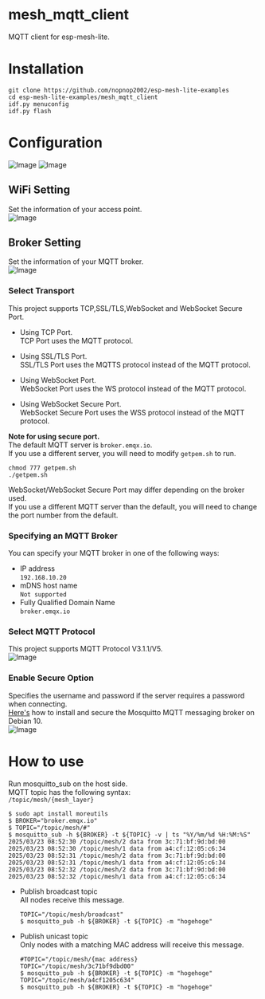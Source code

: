 # mesh_mqtt_client
MQTT client for esp-mesh-lite.

# Installation

```
git clone https://github.com/nopnop2002/esp-mesh-lite-examples
cd esp-mesh-lite-examples/mesh_mqtt_client
idf.py menuconfig
idf.py flash
```

# Configuration   
![Image](https://github.com/user-attachments/assets/28ee4b1b-541a-4bc0-9d20-4c70e0e60452)
![Image](https://github.com/user-attachments/assets/99635150-9cdc-4dc9-9b2f-bf0659a164f8)

## WiFi Setting
Set the information of your access point.   
![Image](https://github.com/user-attachments/assets/9c68c775-4970-4a47-b15a-2fb96521060a)

## Broker Setting
Set the information of your MQTT broker.   
![Image](https://github.com/user-attachments/assets/11906003-7812-4913-af2e-ace46d0e5241)

### Select Transport   
This project supports TCP,SSL/TLS,WebSocket and WebSocket Secure Port.   

- Using TCP Port.   
 TCP Port uses the MQTT protocol.   

- Using SSL/TLS Port.   
 SSL/TLS Port uses the MQTTS protocol instead of the MQTT protocol.   

- Using WebSocket Port.   
 WebSocket Port uses the WS protocol instead of the MQTT protocol.   

- Using WebSocket Secure Port.   
 WebSocket Secure Port uses the WSS protocol instead of the MQTT protocol.   

__Note for using secure port.__   
The default MQTT server is ```broker.emqx.io```.   
If you use a different server, you will need to modify ```getpem.sh``` to run.   
```
chmod 777 getpem.sh
./getpem.sh
```

WebSocket/WebSocket Secure Port may differ depending on the broker used.   
If you use a different MQTT server than the default, you will need to change the port number from the default.   

### Specifying an MQTT Broker   
You can specify your MQTT broker in one of the following ways:   
- IP address   
 ```192.168.10.20```   
- mDNS host name   
 ```Not supported```   
- Fully Qualified Domain Name   
 ```broker.emqx.io```

### Select MQTT Protocol   
This project supports MQTT Protocol V3.1.1/V5.   
![Image](https://github.com/user-attachments/assets/5115df83-ed55-4669-ae0e-7764e10dad7b)

### Enable Secure Option
Specifies the username and password if the server requires a password when connecting.   
[Here's](https://www.digitalocean.com/community/tutorials/how-to-install-and-secure-the-mosquitto-mqtt-messaging-broker-on-debian-10) how to install and secure the Mosquitto MQTT messaging broker on Debian 10.   
![Image](https://github.com/user-attachments/assets/63244a41-4805-457c-9dd1-9f36c95ad617)

# How to use
Run mosquitto_sub on the host side.   
MQTT topic has the following syntax:   
```/topic/mesh/{mesh_layer}```

```
$ sudo apt install moreutils
$ BROKER="broker.emqx.io"
$ TOPIC="/topic/mesh/#"
$ mosquitto_sub -h ${BROKER} -t ${TOPIC} -v | ts "%Y/%m/%d %H:%M:%S"
2025/03/23 08:52:30 /topic/mesh/2 data from 3c:71:bf:9d:bd:00
2025/03/23 08:52:30 /topic/mesh/1 data from a4:cf:12:05:c6:34
2025/03/23 08:52:31 /topic/mesh/2 data from 3c:71:bf:9d:bd:00
2025/03/23 08:52:31 /topic/mesh/1 data from a4:cf:12:05:c6:34
2025/03/23 08:52:32 /topic/mesh/2 data from 3c:71:bf:9d:bd:00
2025/03/23 08:52:32 /topic/mesh/1 data from a4:cf:12:05:c6:34
```

- Publish broadcast topic   
	All nodes receive this message.
	```
	TOPIC="/topic/mesh/broadcast"
	$ mosquitto_pub -h ${BROKER} -t ${TOPIC} -m "hogehoge"
	```

- Publish unicast topic   
	Only nodes with a matching MAC address will receive this message.
	```
	#TOPIC="/topic/mesh/{mac address}
	TOPIC="/topic/mesh/3c71bf9dbd00"
	$ mosquitto_pub -h ${BROKER} -t ${TOPIC} -m "hogehoge"
	TOPIC="/topic/mesh/a4cf1205c634"
	$ mosquitto_pub -h ${BROKER} -t ${TOPIC} -m "hogehoge"
	```

